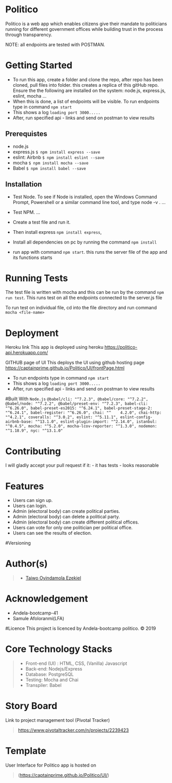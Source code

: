 # Politico 
Politico is a web app which enables citizens give their mandate to politicians running for different government offices
while building trust in the process through transparency.

NOTE: all endpoints are tested with POSTMAN.

# Getting Started
- To run this app, create  a folder and clone the repo, after repo has been cloned, pull files into folder. this creates a replica of this gitHub repo. Ensure the the following are installed on the system: node.js, express.js, eslint, mocha ...
- When this is done, a list of endpoints will be visible. To run endpoints type in command `npm start`
- This shows a log `loading port 3000.....`
- After, run specified api - links and send on postman to view results

## Prerequistes
- node.js
- express.js                   `$ npm install express --save`
- eslint: Airbnb               `$ npm install eslint --save`
- mocha                        `$ npm install mocha --save`
- Babel                        `$ npm install babel --save`

## Installation
- Test Node. To see if Node is installed, open the Windows Command Prompt, Powershell or a similar command line tool, and type node -v . ...
- Test NPM. ...
- Create a test file and run it.

- Then install express `npm install express`,
- Install all dependencies on pc by running the command `npm install`

- run app with command `npm start`. this runs the server file of the app and its functions starts

# Running Tests
The test file is written with mocha and this can be run by the command `npm run test`. This runs test on all the endpoints connected to the server.js file

To run test on individual file, cd into the file directory and run command `mocha <file-name>`

# Deployment
Heroku link
This app is deployed using heroku
https://politico-api.herokuapp.com/

GITHUB page of UI
This deploys the UI using github hosting page
https://captainprime.github.io/Politico/UI/frontPage.html

- To run endpoints type in command `npm start`
- This shows a log `loading port 3000.....`
- After, run specified api - links and send on postman to view results

#Built With
`Node.js`
`@babel/cli: "^7.2.3",
@babel/core: "^7.2.2",
@babel/node: "^7.2.2",
@babel/preset-env: "^7.2.3",
babel-cli: "^6.26.0",
babel-preset-es2015: "^6.24.1",
babel-preset-stage-2: "^6.24.1",
babel-register: "^6.26.0",
chai: "^    4.2.0",
chai-http: "^4.2.1",
coveralls: "^3.0.2",
eslint: "^5.11.1",
eslint-config-airbnb-base: "^13.1.0",
eslint-plugin-import: "^2.14.0",
istanbul: "^0.4.5",
mocha: "^5.2.0",
mocha-lcov-reporter: "^1.3.0",
nodemon: "^1.18.9",
nyc: "^13.1.0"`

# Contributing
I will gladly accept your pull request if it:
     - it has tests
     - looks reasonable

 # Features
- Users can sign up.
- Users can login.
- Admin (electoral body) can create political parties.
- Admin (electoral body) can delete a political party.
- Admin (electoral body) can create different political offices.
- Users can vote for only one politician per political office.
- Users can see the results of election.

#Versioning


# Author(s)
>- [Taiwo Oyindamola Ezekiel](https://github.com/captainPrime)

# Acknowledgement
- Andela-bootcamp-41
- Samule Afoloranmi(LFA)

#Licence
This project is licenced by Andela-bootcamp
politico. &copy; 2019

# Core Technology Stacks
>- Front-end (UI) : HTML, CSS, (Vanilla) Javascript
>- Back-end: Nodejs/Express
>- Database: PostgreSQL
>- Testing: Mocha and Chai
>- Transpiler: Babel

# Story Board
Link to project management tool (Pivotal Tracker) 
> https://www.pivotaltracker.com/n/projects/2239423

# Template
User Interface for Politico app is hosted on  
> (https://captainprime.github.io/Politico/UI/)


